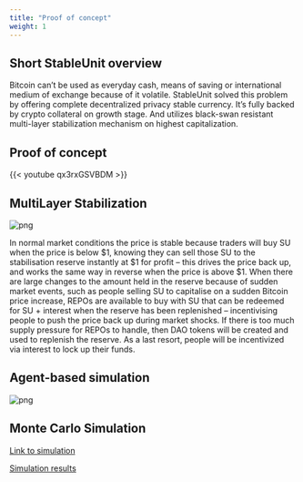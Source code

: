 ```yaml
---
title: "Proof of concept"
weight: 1
---
```

## Short StableUnit overview

Bitcoin can’t be used as everyday cash, means of saving or international medium of exchange because of it volatile. StableUnit solved this problem by offering complete decentralized privacy stable currency. It’s fully backed by crypto collateral on growth stage. And utilizes black-swan resistant multi-layer stabilization mechanism on highest capitalization. 

## Proof of concept

{{< youtube qx3rxGSVBDM >}}

## MultiLayer Stabilization
![png](/concept/multilayer_stabilisation_sims.png)

In normal market conditions the price is stable because traders will buy SU when the price is below $1, knowing they can sell those SU to the stabilisation reserve instantly at $1 for profit – this drives the price back up, and works the same way in reverse when the price is above $1. When there are large changes to the amount held in the reserve because of sudden market events, such as people selling SU to capitalise on a sudden Bitcoin price increase, REPOs are available to buy with SU that can be redeemed for SU + interest when the reserve has been replenished – incentivising people to push the price back up during market shocks. If there is too much supply pressure for REPOs to handle, then DAO tokens will be created and used to replenish the reserve. As a last resort, people will be incentivized via interest to lock up their funds.

## Agent-based simulation
![png](/concept/sim_schema.png)

## Monte Carlo Simulation 

[Link to simulation](/simulation)

[Simulation results](/simulation#results)

